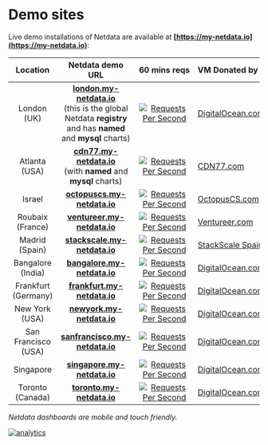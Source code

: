 # Demo sites

Live demo installations of Netdata are available at **[https://my-netdata.io](https://my-netdata.io)**:

Location |  Netdata demo URL | 60&nbsp;mins&nbsp;reqs | VM Donated by
:-------:|:-----------------:|:----------:|:-------------
London (UK)|**[london.my-netdata.io](https://london.my-netdata.io)**<br/>(this is the global Netdata **registry** and has **named** and **mysql** charts)|[![Requests Per Second](https://london.my-netdata.io/api/v1/badge.svg?chart=netdata.requests&dimensions=requests&after=-3600&options=unaligned&group=sum&label=reqs&units=empty&value_color=blue&precision=0&v42)](https://london.my-netdata.io)|[DigitalOcean.com](https://m.do.co/c/83dc9f941745)
Atlanta (USA)|**[cdn77.my-netdata.io](https://cdn77.my-netdata.io)**<br/>(with **named** and **mysql** charts)|[![Requests Per Second](https://cdn77.my-netdata.io/api/v1/badge.svg?chart=netdata.requests&dimensions=requests&after=-3600&options=unaligned&group=sum&label=reqs&units=empty&value_color=blue&precision=0&v42)](https://cdn77.my-netdata.io)|[CDN77.com](https://www.cdn77.com/)
Israel|**[octopuscs.my-netdata.io](https://octopuscs.my-netdata.io)**|[![Requests Per Second](https://octopuscs.my-netdata.io/api/v1/badge.svg?chart=netdata.requests&dimensions=requests&after=-3600&options=unaligned&group=sum&label=reqs&units=empty&value_color=blue&precision=0&v42)](https://octopuscs.my-netdata.io)|[OctopusCS.com](https://www.octopuscs.com)
Roubaix (France)|**[ventureer.my-netdata.io](https://ventureer.my-netdata.io)**|[![Requests Per Second](https://ventureer.my-netdata.io/api/v1/badge.svg?chart=netdata.requests&dimensions=requests&after=-3600&options=unaligned&group=sum&label=reqs&units=empty&value_color=blue&precision=0&v42)](https://ventureer.my-netdata.io)|[Ventureer.com](https://ventureer.com/)
Madrid (Spain)|**[stackscale.my-netdata.io](https://stackscale.my-netdata.io)**|[![Requests Per Second](https://stackscale.my-netdata.io/api/v1/badge.svg?chart=netdata.requests&dimensions=requests&after=-3600&options=unaligned&group=sum&label=reqs&units=empty&value_color=blue&precision=0&v42)](https://stackscale.my-netdata.io)|[StackScale Spain](https://www.stackscale.es/)
Bangalore (India)|**[bangalore.my-netdata.io](https://bangalore.my-netdata.io)**|[![Requests Per Second](https://bangalore.my-netdata.io/api/v1/badge.svg?chart=netdata.requests&dimensions=requests&after=-3600&options=unaligned&group=sum&label=reqs&units=empty&value_color=blue&precision=0&v42)](https://bangalore.my-netdata.io)|[DigitalOcean.com](https://m.do.co/c/83dc9f941745)
Frankfurt (Germany)|**[frankfurt.my-netdata.io](https://frankfurt.my-netdata.io)**|[![Requests Per Second](https://frankfurt.my-netdata.io/api/v1/badge.svg?chart=netdata.requests&dimensions=requests&after=-3600&options=unaligned&group=sum&label=reqs&units=empty&value_color=blue&precision=0&v42)](https://frankfurt.my-netdata.io)|[DigitalOcean.com](https://m.do.co/c/83dc9f941745)
New York (USA)|**[newyork.my-netdata.io](https://newyork.my-netdata.io)**|[![Requests Per Second](https://newyork.my-netdata.io/api/v1/badge.svg?chart=netdata.requests&dimensions=requests&after=-3600&options=unaligned&group=sum&label=reqs&units=empty&value_color=blue&precision=0&v42)](https://newyork.my-netdata.io)|[DigitalOcean.com](https://m.do.co/c/83dc9f941745)
San Francisco (USA)|**[sanfrancisco.my-netdata.io](https://sanfrancisco.my-netdata.io)**|[![Requests Per Second](https://sanfrancisco.my-netdata.io/api/v1/badge.svg?chart=netdata.requests&dimensions=requests&after=-3600&options=unaligned&group=sum&label=reqs&units=empty&value_color=blue&precision=0&v42)](https://sanfrancisco.my-netdata.io)|[DigitalOcean.com](https://m.do.co/c/83dc9f941745)
Singapore|**[singapore.my-netdata.io](https://singapore.my-netdata.io)**|[![Requests Per Second](https://singapore.my-netdata.io/api/v1/badge.svg?chart=netdata.requests&dimensions=requests&after=-3600&options=unaligned&group=sum&label=reqs&units=empty&value_color=blue&precision=0&v42)](https://singapore.my-netdata.io)|[DigitalOcean.com](https://m.do.co/c/83dc9f941745)
Toronto (Canada)|**[toronto.my-netdata.io](https://toronto.my-netdata.io)**|[![Requests Per Second](https://toronto.my-netdata.io/api/v1/badge.svg?chart=netdata.requests&dimensions=requests&after=-3600&options=unaligned&group=sum&label=reqs&units=empty&value_color=blue&precision=0&v42)](https://toronto.my-netdata.io)|[DigitalOcean.com](https://m.do.co/c/83dc9f941745)

*Netdata dashboards are mobile and touch friendly.*

[![analytics](https://www.google-analytics.com/collect?v=1&aip=1&t=pageview&_s=1&ds=github&dr=https%3A%2F%2Fgithub.com%2Fnetdata%2Fnetdata&dl=https%3A%2F%2Fmy-netdata.io%2Fgithub%2Fdocs%2FDemo-Sites&_u=MAC~&cid=5792dfd7-8dc4-476b-af31-da2fdb9f93d2&tid=UA-64295674-3)]()
